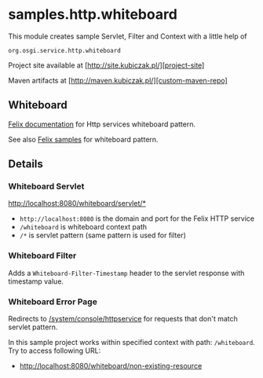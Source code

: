 
samples.http.whiteboard
=======================

This module creates sample Servlet, Filter and Context with a little help of

```
org.osgi.service.http.whiteboard
```

Project site available at [http://site.kubiczak.pl/][project-site]

Maven artifacts at [http://maven.kubiczak.pl/][custom-maven-repo]

[project-site]: http://site.kubiczak.pl/
[custom-maven-repo]: http://maven.kubiczak.pl/


Whiteboard
----------

[Felix documentation][felix-osgi-http-whiteboard] for Http services whiteboard pattern.

See also [Felix samples][felix-whiteboard-samples] for whiteboard pattern.

Details
-------


### Whiteboard Servlet

[http://localhost:8080/whiteboard/servlet/*](http://localhost:8080/whiteboard/servlet/*)

* `http://localhost:8080` is the domain and port for the Felix HTTP service
* `/whiteboard` is whiteboard context path
* `/*` is servlet pattern (same pattern is used for filter)


### Whiteboard Filter

Adds a `Whiteboard-Filter-Timestamp` header to the servlet response with timestamp value.


### Whiteboard Error Page

Redirects to [/system/console/httpservice](http://localhost:8080/system/console/httpservice) for requests that don't match servlet pattern.

In this sample project works within specified context with path: `/whiteboard`. Try to access following URL:

* [http://localhost:8080/whiteboard/non-existing-resource](http://localhost:8080/whiteboard/non-existing-resource)



[felix-osgi-http-whiteboard]: http://felix.apache.org/documentation/subprojects/apache-felix-http-service.html#using-the-osgi-http-whiteboard
[felix-whiteboard-samples]: https://github.com/apache/felix/tree/trunk/http/samples/whiteboard
